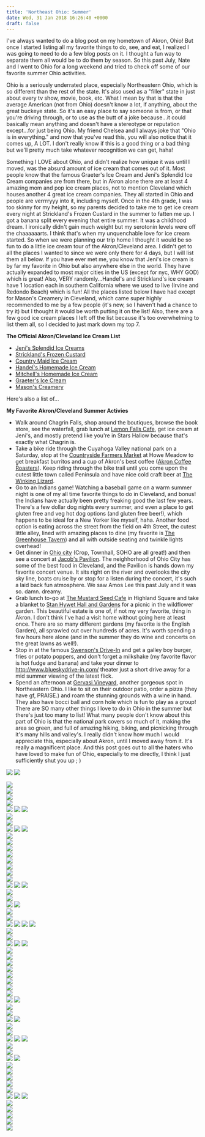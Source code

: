 ```yaml
---
title: 'Northeast Ohio: Summer'
date: Wed, 31 Jan 2018 16:26:40 +0000
draft: false
---
```


I've always wanted to do a blog post on my hometown of Akron, Ohio! But once I started listing all my favorite things to do, see, and eat, I realized I was going to need to do a few blog posts on it. I thought a fun way to separate them all would be to do them by season. So this past July, Nate and I went to Ohio for a long weekend and tried to check off some of our favorite summer Ohio activities.

Ohio is a seriously underrated place, especially Northeastern Ohio, which is so different than the rest of the state. It's also used as a "filler" state in just about every tv show, movie, book, etc. What I mean by that is that the average American (not from Ohio) doesn't know a lot, if anything, about the great buckeye state. So it's an easy place to say someone is from, or that you're driving through, or to use as the butt of a joke because...it could basically mean anything and doesn't have a stereotype or reputation except...for just being Ohio. My friend Chelsea and I always joke that "Ohio is in everything." and now that you've read this, you will also notice that it comes up, A LOT. I don't really know if this is a good thing or a bad thing but we'll pretty much take whatever recognition we can get, haha!

Something I LOVE about Ohio, and didn't realize how unique it was until I moved, was the absurd amount of ice cream that comes out of it. Most people know that the famous Graeter's Ice Cream and Jeni's Splendid Ice Cream companies are from there, but in Akron alone there are at least 4 amazing mom and pop ice cream places, not to mention Cleveland which houses another 4 great ice cream companies. They all started in Ohio and people are verrrryyy into it, including myself. Once in the 4th grade, I was too skinny for my height, so my parents decided to take me to get ice cream every night at Strickland's Frozen Custard in the summer to fatten me up. I got a banana split every evening that entire summer. It was a childhood dream. I ironically didn't gain much weight but my serotonin levels were off the chaaaaaarts. I think that's when my unquenchable love for ice cream started. So when we were planning our trip home I thought it would be so fun to do a little ice cream tour of the Akron/Cleveland area. I didn't get to all the places I wanted to since we were only there for 4 days, but I will list them all below. If you have ever met me, you know that Jeni's ice cream is by far my favorite in Ohio but also anywhere else in the world. They have actually expanded to most major cities in the US (except for nyc, WHY GOD) which is great! Also, VERY randomly...Handel's and Strickland's ice cream have 1 location each in southern California where we used to live (Irvine and Redondo Beach) which is fun! All the places listed below I have had except for Mason's Creamery in Cleveland, which came super highly recommended to me by a few people (it's new, so I haven't had a chance to try it) but I thought it would be worth putting it on the list! Also, there are a few good ice cream places I left off the list because it's too overwhelming to list them all, so I decided to just mark down my top 7.

**The Official Akron/Cleveland Ice Cream List**

- [Jeni's Splendid Ice Creams](https://www.instagram.com/jenisicecreams/?hl=en)
- [Strickland's Frozen Custard](https://www.mystricklands.com/)
- [Country Maid Ice Cream](http://www.countrymaidicecream.com/)
- [Handel's Homemade Ice Cream](http://www.handelsicecream.com/)
- [Mitchell's Homemade Ice Cream](https://www.instagram.com/mitchellsicecream/)
- [Graeter's Ice Cream](https://www.graeters.com/)
- [Mason's Creamery](https://www.instagram.com/masonscreamery/)

Here's also a list of...

**My Favorite Akron/Cleveland Summer Activies**

- Walk around Chagrin Falls, shop around the boutiques, browse the book store, see the waterfall, grab lunch at [Lemon Falls Cafe](https://lemonfalls.com/), get ice cream at Jeni's, and mostly pretend like you're in Stars Hallow because that's exactly what Chagrin is.
- Take a bike ride through the Cuyahoga Valley national park on a Saturday, stop at the [Countryside Farmers Market](https://www.instagram.com/countrysideconservancy/) at Howe Meadow to get breakfast burritos and a cup of Akron's best coffee ([Akron Coffee Roasters](https://www.instagram.com/akroncoffeeroasters/?hl=en)). Keep riding through the bike trail until you come upon the cutest little town called Peninsula and have nice cold craft beer at [The Winking Lizard](https://www.instagram.com/winkinglizardtavern/).
- Go to an Indians game! Watching a baseball game on a warm summer night is one of my all time favorite things to do in Cleveland, and bonus! the Indians have actually been pretty freaking good the last few years. There's a few dollar dog nights every summer, and even a place to get gluten free and veg hot dog options (and gluten free beer!), which happens to be ideal for a New Yorker like myself, haha. Another food option is eating across the street from the field on 4th Street, the cutest little alley, lined with amazing places to dine (my favorite is [The Greenhouse Tavern](https://www.instagram.com/thegreenhousetavern/)) and all with outside seating and twinkle lights overhead!
- Get dinner in [Ohio city](http://www.ohiocity.org/) (Crop, Townhall, SOHO are all great!) and then see a concert at [Jacob's Pavilion](https://www.instagram.com/jacobspavilion/?hl=en). The neighhorhood of Ohio City has some of the best food in Cleveland, and the Pavilion is hands down my favorite concert venue. It sits right on the river and overlooks the city sky line, boats cruise by or stop for a listen during the concert, it's such a laid back fun atmosphere. We saw Amos Lee this past July and it was so. damn. dreamy.
- Grab lunch to-go at [The Mustard Seed Cafe](http://www.mustardseedmarket.com/) in Highland Square and take a blanket to [Stan Hywet Hall and Gardens](http://www.stanhywet.org/) for a picnic in the wildflower garden. This beautiful estate is one of, if not my very favorite, thing in Akron. I don't think I've had a visit home without going here at least once. There are so many different gardens (my favorite is the English Garden), all sprawled out over hundreds of acres. It's worth spending a few hours here alone (and in the summer they do wine and concerts on the great lawns as well!).
- Stop in at the famous [Swenson's Drive-In](https://www.instagram.com/swensonsdrivein/?hl=en) and get a galley boy burger, fries or potato poppers, and don't forget a milkshake (my favorite flavor is hot fudge and banana) and take your dinner to http://www.blueskydrive-in.com/ theater just a short drive away for a mid summer viewing of the latest flick.
- Spend an afternoon at [Gervasi Vineyard](https://www.instagram.com/gervasivineyard/?hl=en), another gorgeous spot in Northeastern Ohio. I like to sit on their outdoor patio, order a pizza (they have gf, PRAISE.) and roam the stunning grounds with a wine in hand. They also have bocci ball and corn hole which is fun to play as a group! There are SO many other things I love to do in Ohio in the summer but there's just too many to list! What many people don't know about this part of Ohio is that the national park covers so much of it, making the area so green, and full of amazing hiking, biking, and picnicking through it's many hills and valley's. I really didn't know how much I would appreciate this, especially about Akron, until I moved away from it. It's really a magnificent place. And this post goes out to all the haters who have loved to make fun of Ohio, especially to me directly, I think I just sufficiently shut you up ; )

![](https://djh82r8xhqebh.cloudfront.net/uploads/2018/01/OhioSummer_Blog-77.jpg) ![](https://djh82r8xhqebh.cloudfront.net/uploads/2018/01/OhioSummer_Blog-2.jpg) <div class="flex-ns mhn2-ns mb3"> <div class="ph2-ns w-50-ns"> ![](https://djh82r8xhqebh.cloudfront.net/uploads/2018/01/OhioSummer_Blog-5.jpg)</div> <div class="ph2-ns w-50-ns"> ![](https://djh82r8xhqebh.cloudfront.net/uploads/2018/01/OhioSummer_Blog-1.jpg)</div> </div> <div class="flex-ns mhn2-ns mb3"> <div class="ph2-ns w-50-ns"> ![](https://djh82r8xhqebh.cloudfront.net/uploads/2018/01/OhioSummer_Blog-3.jpg)</div> <div class="ph2-ns w-50-ns"> ![](https://djh82r8xhqebh.cloudfront.net/uploads/2018/01/OhioSummer_Blog-4.jpg)</div> </div> ![](https://djh82r8xhqebh.cloudfront.net/uploads/2018/01/OhioSummer_Blog-13.jpg) ![](https://djh82r8xhqebh.cloudfront.net/uploads/2018/01/OhioSummer_Blog-11.jpg) ![](https://djh82r8xhqebh.cloudfront.net/uploads/2018/01/OhioSummer_Blog-12.jpg) <div class="flex-ns mhn2-ns mb3"> <div class="ph2-ns w-50-ns"> ![](https://djh82r8xhqebh.cloudfront.net/uploads/2018/01/OhioSummer_Blog-10.jpg)</div> <div class="ph2-ns w-50-ns"> ![](https://djh82r8xhqebh.cloudfront.net/uploads/2018/01/OhioSummer_Blog-6.jpg)</div> </div> ![](https://djh82r8xhqebh.cloudfront.net/uploads/2018/01/OhioSummer_Blog-7.jpg) ![](https://djh82r8xhqebh.cloudfront.net/uploads/2018/01/OhioSummer_Blog-9.jpg) ![](https://djh82r8xhqebh.cloudfront.net/uploads/2018/01/OhioSummer_Blog-14.jpg) <div class="flex-ns mhn2-ns mb3"> <div class="ph2-ns w-50-ns"> ![](https://djh82r8xhqebh.cloudfront.net/uploads/2018/01/OhioSummer_Blog-15.jpg)</div> <div class="ph2-ns w-50-ns"> ![](https://djh82r8xhqebh.cloudfront.net/uploads/2018/01/OhioSummer_Blog-20.jpg)</div> </div> ![](https://djh82r8xhqebh.cloudfront.net/uploads/2018/01/OhioSummer_Blog-18.jpg) <div class="flex-ns mhn2-ns mb3"> <div class="ph2-ns w-50-ns"> ![](https://djh82r8xhqebh.cloudfront.net/uploads/2018/01/OhioSummer_Blog-19.jpg)</div> <div class="ph2-ns w-50-ns"> ![](https://djh82r8xhqebh.cloudfront.net/uploads/2018/01/OhioSummer_Blog-17.jpg)</div> </div> ![](https://djh82r8xhqebh.cloudfront.net/uploads/2018/01/OhioSummer_Blog-22.jpg) <div class="flex-ns mhn2-ns mb3"> <div class="ph2-ns w-50-ns"> ![](https://djh82r8xhqebh.cloudfront.net/uploads/2018/01/OhioSummer_Blog-21.jpg)</div> <div class="ph2-ns w-50-ns"> ![](https://djh82r8xhqebh.cloudfront.net/uploads/2018/01/OhioSummer_Blog-26.jpg)</div> </div> ![](https://djh82r8xhqebh.cloudfront.net/uploads/2018/01/OhioSummer_Blog-28.jpg) ![](https://djh82r8xhqebh.cloudfront.net/uploads/2018/01/OhioSummer_Blog-25.jpg) ![](https://djh82r8xhqebh.cloudfront.net/uploads/2018/01/OhioSummer_Blog-27.jpg) <div class="flex-ns mhn2-ns mb3"> <div class="ph2-ns w-50-ns"> ![](https://djh82r8xhqebh.cloudfront.net/uploads/2018/01/OhioSummer_Blog-30.jpg)</div> <div class="ph2-ns w-50-ns"> ![](https://djh82r8xhqebh.cloudfront.net/uploads/2018/01/OhioSummer_Blog-29.jpg)</div> </div> ![](https://djh82r8xhqebh.cloudfront.net/uploads/2018/01/OhioSummer_Blog-32.jpg) ![](https://djh82r8xhqebh.cloudfront.net/uploads/2018/01/OhioSummer_Blog-33.jpg) <div class="flex-ns mhn2-ns mb3"> <div class="ph2-ns w-50-ns"> ![](https://djh82r8xhqebh.cloudfront.net/uploads/2018/01/OhioSummer_Blog-34.jpg)</div> <div class="ph2-ns w-50-ns"> ![](https://djh82r8xhqebh.cloudfront.net/uploads/2018/01/OhioSummer_Blog-35.jpg)</div> </div> ![](https://djh82r8xhqebh.cloudfront.net/uploads/2018/01/OhioSummer_Blog-36.jpg) ![](https://djh82r8xhqebh.cloudfront.net/uploads/2018/01/OhioSummer_Blog-37.jpg) ![](https://djh82r8xhqebh.cloudfront.net/uploads/2018/01/OhioSummer_Blog-38.jpg) ![](https://djh82r8xhqebh.cloudfront.net/uploads/2018/01/OhioSummer_Blog-39.jpg) <div class="flex-ns mhn2-ns mb3"> <div class="ph2-ns w-50-ns"> ![](https://djh82r8xhqebh.cloudfront.net/uploads/2018/01/OhioSummer_Blog-42.jpg)</div> <div class="ph2-ns w-50-ns"> ![](https://djh82r8xhqebh.cloudfront.net/uploads/2018/01/OhioSummer_Blog-41.jpg)</div> </div> ![](https://djh82r8xhqebh.cloudfront.net/uploads/2018/01/OhioSummer_Blog-40.jpg) ![](https://djh82r8xhqebh.cloudfront.net/uploads/2018/01/OhioSummer_Blog-46.jpg) ![](https://djh82r8xhqebh.cloudfront.net/uploads/2018/01/OhioSummer_Blog-49.jpg) <div class="flex-ns mhn2-ns mb3"> <div class="ph2-ns w-50-ns"> ![](https://djh82r8xhqebh.cloudfront.net/uploads/2018/01/OhioSummer_Blog-50.jpg)</div> <div class="ph2-ns w-50-ns"> ![](https://djh82r8xhqebh.cloudfront.net/uploads/2018/01/OhioSummer_Blog-48.jpg)</div> </div> ![](https://djh82r8xhqebh.cloudfront.net/uploads/2018/01/OhioSummer_Blog-53.jpg) <div class="flex-ns mhn2-ns mb3"> <div class="ph2-ns w-50-ns"> ![](https://djh82r8xhqebh.cloudfront.net/uploads/2018/01/OhioSummer_Blog-51.jpg)</div> <div class="ph2-ns w-50-ns"> ![](https://djh82r8xhqebh.cloudfront.net/uploads/2018/01/OhioSummer_Blog-52.jpg)</div> </div> ![](https://djh82r8xhqebh.cloudfront.net/uploads/2018/01/OhioSummer_Blog-59.jpg) <div class="flex-ns mhn2-ns mb3"> <div class="ph2-ns w-50-ns"> ![](https://djh82r8xhqebh.cloudfront.net/uploads/2018/01/OhioSummer_Blog-54.jpg)</div> <div class="ph2-ns w-50-ns"> ![](https://djh82r8xhqebh.cloudfront.net/uploads/2018/01/OhioSummer_Blog-55.jpg)</div> </div> ![](https://djh82r8xhqebh.cloudfront.net/uploads/2018/01/OhioSummer_Blog-58.jpg) ![](https://djh82r8xhqebh.cloudfront.net/uploads/2018/01/OhioSummer_Blog-44.jpg) <div class="flex-ns mhn2-ns mb3"> <div class="ph2-ns w-50-ns"> ![](https://djh82r8xhqebh.cloudfront.net/uploads/2018/01/OhioSummer_Blog-43.jpg)</div> <div class="ph2-ns w-50-ns"> ![](https://djh82r8xhqebh.cloudfront.net/uploads/2018/01/OhioSummer_Blog-45.jpg)</div> </div> ![](https://djh82r8xhqebh.cloudfront.net/uploads/2018/01/OhioSummer_Blog-60.jpg) ![](https://djh82r8xhqebh.cloudfront.net/uploads/2018/01/OhioSummer_Blog-61.jpg) <div class="flex-ns mhn2-ns mb3"> <div class="ph2-ns w-50-ns"> ![](https://djh82r8xhqebh.cloudfront.net/uploads/2018/01/OhioSummer_Blog-64.jpg)</div> <div class="ph2-ns w-50-ns"> ![](https://djh82r8xhqebh.cloudfront.net/uploads/2018/01/OhioSummer_Blog-68.jpg)</div> </div> ![](https://djh82r8xhqebh.cloudfront.net/uploads/2018/01/OhioSummer_Blog-65.jpg) ![](https://djh82r8xhqebh.cloudfront.net/uploads/2018/01/OhioSummer_Blog-66.jpg) ![](https://djh82r8xhqebh.cloudfront.net/uploads/2018/01/OhioSummer_Blog-63.jpg) <div class="flex-ns mhn2-ns mb3"> <div class="ph2-ns w-50-ns"> ![](https://djh82r8xhqebh.cloudfront.net/uploads/2018/01/OhioSummer_Blog-67.jpg)</div> <div class="ph2-ns w-50-ns"> ![](https://djh82r8xhqebh.cloudfront.net/uploads/2018/01/OhioSummer_Blog-70.jpg)</div> </div> ![](https://djh82r8xhqebh.cloudfront.net/uploads/2018/01/OhioSummer_Blog-71.jpg) ![](https://djh82r8xhqebh.cloudfront.net/uploads/2018/01/OhioSummer_Blog-72.jpg) <div class="flex-ns mhn2-ns mb3"> <div class="ph2-ns w-50-ns"> ![](https://djh82r8xhqebh.cloudfront.net/uploads/2018/01/OhioSummer_Blog-73.jpg)</div> <div class="ph2-ns w-50-ns"> ![](https://djh82r8xhqebh.cloudfront.net/uploads/2018/01/OhioSummer_Blog-75.jpg)</div> </div> ![](https://djh82r8xhqebh.cloudfront.net/uploads/2018/01/OhioSummer_Blog-78.jpg) <div class="flex-ns mhn2-ns mb3"> <div class="ph2-ns w-50-ns"> ![](https://djh82r8xhqebh.cloudfront.net/uploads/2018/01/OhioSummer_Blog-81.jpg)</div> <div class="ph2-ns w-50-ns"> ![](https://djh82r8xhqebh.cloudfront.net/uploads/2018/01/OhioSummer_Blog-80.jpg)</div> </div> ![](https://djh82r8xhqebh.cloudfront.net/uploads/2018/01/OhioSummer_Blog-82.jpg) ![](https://djh82r8xhqebh.cloudfront.net/uploads/2018/01/OhioSummer_Blog-83.jpg) ![](https://djh82r8xhqebh.cloudfront.net/uploads/2018/01/OhioSummer_Blog-87.jpg) <div class="flex-ns mhn2-ns mb3"> <div class="ph2-ns w-50-ns"> ![](https://djh82r8xhqebh.cloudfront.net/uploads/2018/01/OhioSummer_Blog-92.jpg)</div> <div class="ph2-ns w-50-ns"> ![](https://djh82r8xhqebh.cloudfront.net/uploads/2018/01/OhioSummer_Blog-89.jpg)</div> </div> ![](https://djh82r8xhqebh.cloudfront.net/uploads/2018/01/OhioSummer_Blog-93.jpg) <div class="flex-ns mhn2-ns mb3"> <div class="ph2-ns w-50-ns"> ![](https://djh82r8xhqebh.cloudfront.net/uploads/2018/01/OhioSummer_Blog-90.jpg)</div> <div class="ph2-ns w-50-ns"> ![](https://djh82r8xhqebh.cloudfront.net/uploads/2018/01/OhioSummer_Blog-91.jpg)</div> </div>